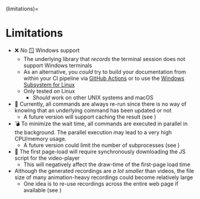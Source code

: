 (limitations)=
# Limitations

- ❌ _No_ 🪟 Windows support
  - The underlying library that _records_ the terminal session does not support Windows terminals
  - As an alternative, you _could_ try to build your documentation from within your CI pipeline via [GitHub Actions](https://github.com/features/actions) or to use the [Windows Subsystem for Linux](https://docs.microsoft.com/en-us/windows/wsl/install)
  - Only tested on Linux
    - _Should_ work on other UNIX systems and macOS
- 🐌 Currently, all commands are always re-run since there is no way of knowing that an underlying command has been updated or not
  - A future version will support caching the result (see [](roadmap))
- 💣 To minimize the wait time, all commands are executed in parallel in the background. The parallel execution may lead to a very high CPU/memory usage.
  - A future version could limit the number of subprocesses (see [](roadmap))
- 🐌 The first page-load will require synchronously downloading the JS script for the video-player
  - This will negatively affect the draw-time of the first-page load time
- Although the generated recordings are _a lot smaller_ than videos, the file size of many animation-heavy recordings could become relatively large
  - One idea is to re-use recordings across the entire web page if available (see [](roadmap))
